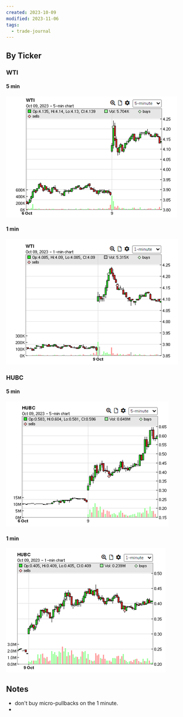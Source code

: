 ```yaml
---
created: 2023-10-09
modified: 2023-11-06
tags:
  - trade-journal
---
```

## By Ticker
### WTI 
#### 5 min 
![Pasted image 20231106111621](../../ATTACHMENTS/Pasted%20image%2020231106111621.png)
#### 1 min
![Pasted image 20231106111629](../../ATTACHMENTS/Pasted%20image%2020231106111629.png)

### HUBC
#### 5 min
![Pasted image 20231106112039](../../ATTACHMENTS/Pasted%20image%2020231106112039.png)
#### 1 min
![Pasted image 20231106112058](../../ATTACHMENTS/Pasted%20image%2020231106112058.png)

## Notes
- don't buy micro-pullbacks on the 1 minute. 
- 